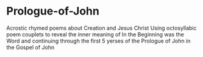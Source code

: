 # Prologue-of-John
Acrostic rhymed poems about Creation and Jesus Christ
Using octosyllabic poem couplets to reveal the 
inner meaning of In the Beginning was the Word
and continuing through the first 5 yerses of the Prologue of John
in the Gospel of John
